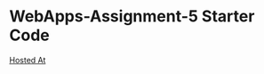# WebApps-Assignment-5 Starter Code
[Hosted At](https://44-563-web-apps-s23.github.io/44563-webapps-s23-assignment5-Manoj4499/)
